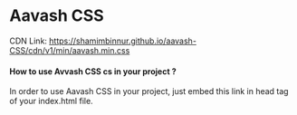 # Aavash CSS
CDN Link: https://shamimbinnur.github.io/aavash-CSS/cdn/v1/min/aavash.min.css

#### How to use Avvash CSS cs in your project ?
In order to use Aavash CSS in your project, just embed this link in head tag of your index.html file.
<link rel="stylesheet" href="https://shamimbinnur.github.io/aavash-CSS/cdn/v1/min/aavash.min.css">

